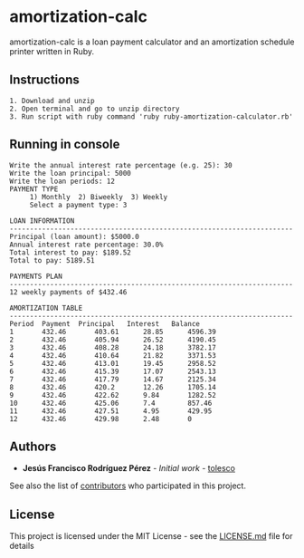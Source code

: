 # amortization-calc

amortization-calc is a loan payment calculator and an amortization schedule printer written in Ruby.

## Instructions

```
1. Download and unzip
2. Open terminal and go to unzip directory
3. Run script with ruby command 'ruby ruby-amortization-calculator.rb'
```

## Running in console

```
Write the annual interest rate percentage (e.g. 25): 30
Write the loan principal: 5000
Write the loan periods: 12
PAYMENT TYPE
	 1) Monthly  2) Biweekly  3) Weekly
	 Select a payment type: 3

LOAN INFORMATION
----------------------------------------------------------------------
Principal (loan amount): $5000.0
Annual interest rate percentage: 30.0%
Total interest to pay: $189.52
Total to pay: 5189.51

PAYMENTS PLAN
----------------------------------------------------------------------
12 weekly payments of $432.46

AMORTIZATION TABLE
----------------------------------------------------------------------
Period	Payment	 Principal	 Interest	Balance
1		432.46		 403.61		 28.85     	4596.39
2		432.46		 405.94		 26.52	   	4190.45
3		432.46		 408.28		 24.18	   	3782.17
4       432.46		 410.64		 21.82	   	3371.53
5		432.46		 413.01		 19.45	   	2958.52
6       432.46		 415.39		 17.07	   	2543.13
7		432.46		 417.79		 14.67	   	2125.34
8		432.46		 420.2		 12.26	   	1705.14
9		432.46		 422.62		 9.84		1282.52
10		432.46		 425.06		 7.4		857.46
11		432.46		 427.51		 4.95		429.95
12		432.46		 429.98		 2.48		0
```

## Authors

* **Jesús Francisco Rodríguez Pérez** - *Initial work* - [tolesco](https://github.com/tolesco)

See also the list of [contributors](https://github.com/tolesco/ruby-amortization-calculator/contributors) who participated in this project.

## License

This project is licensed under the MIT License - see the [LICENSE.md](LICENSE) file for details
